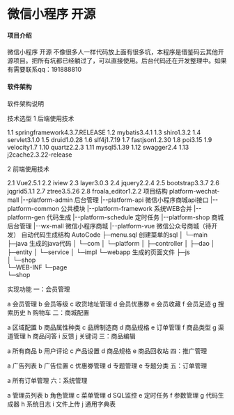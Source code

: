 # 微信小程序 开源

#### 项目介绍
微信小程序 开源  不像很多人一样代码放上面有很多坑，本程序是借鉴码云其他开源项目。把所有坑都已经躺过了，可以直接使用。后台代码还在开发整理中。如果有需要联系qq：191888810

#### 软件架构
软件架构说明


技术选型
1 后端使用技术

1.1 springframework4.3.7.RELEASE
1.2 mybatis3.4.1
1.3 shiro1.3.2
1.4 servlet3.1.0
1.5 druid1.0.28
1.6 slf4j1.7.19
1.7 fastjson1.2.30
1.8 poi3.15
1.9 velocity1.7
1.10 quartz2.2.3
1.11 mysql5.1.39
1.12 swagger2.4
1.13 j2cache2.3.22-release


2 前端使用技术

2.1 Vue2.5.1
2.2 iview
2.3 layer3.0.3
2.4 jquery2.2.4
2.5 bootstrap3.3.7
2.6 jqgrid5.1.1
2.7 ztree3.5.26
2.8 froala_editor1.2.2
项目结构
platform-wechat-mall
|--platform-admin 后台管理
|--platform-api 微信小程序商城api接口
|--platform-common 公共模块
|--platform-framework 系统WEB合并
|--platform-gen 代码生成
|--platform-schedule 定时任务
|--platform-shop 商城后台管理
|--wx-mall 微信小程序商城
|--platform-vue 微信公众号商城（待开发）
自动代码生成结构
AutoCode
├─menu.sql                      创建菜单的sql
│ 
└─main    
     ├─java                     生成的java代码
     │    └─com
     │       └─platform
     │            ├─controller
     │            ├─dao
     │            ├─entity
     │            └─service
     │                └─impl
     └─webapp                   生成的页面文件
         ├─js   
         │  └─shop   
         └─WEB-INF 
             └─page  
                └─shop  

实现功能
一：会员管理

a 会员管理
b 会员等级
c 收货地址管理
d 会员优惠劵
e 会员收藏
f 会员足迹
g 搜索历史
h 购物车
二：商城配置

a 区域配置
b 商品属性种类
c 品牌制造商
d 商品规格
e 订单管理
f 商品类型
g 渠道管理
h 商品问答
i 反馈
j 关键词
三：商品编辑

a 所有商品
b 用户评论
c 产品设置
d 商品规格
e 商品回收站
四：推广管理

a 广告列表
b 广告位置
c 优惠劵管理
d 专题管理
e 专题分类
五：订单管理

a 所有订单管理
六：系统管理

a 管理员列表
b 角色管理
c 菜单管理
d SQL监控
e 定时任务
f 参数管理
g 代码生成器
h 系统日志
i 文件上传
j 通用字典表
